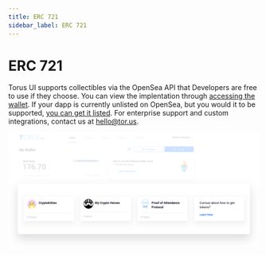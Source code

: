 ```yaml
---
title: ERC 721
sidebar_label: ERC 721
---
```


# ERC 721

Torus UI supports collectibles via the OpenSea API that Developers are free to
use if they choose. You can view the implentation through
[accessing the wallet](https://app.tor.us). If your dapp is currently unlisted
on OpenSea, but you would it to be supported,
[you can get it listed](https://opensea.io/get-listed). For enterprise support
and custom integrations, contact us at hello@tor.us.

![ERC 721](../../../static/assets/erc721.png)
